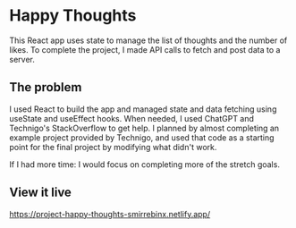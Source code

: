 # Happy Thoughts

This React app uses state to manage the list of thoughts and the number of likes. To complete the project, I made API calls to fetch and post data to a server.

## The problem

I used React to build the app and managed state and data fetching using useState and useEffect hooks. When needed, I used ChatGPT and Technigo's StackOverflow to get help. I planned by almost completing an example project provided by Technigo, and used that code as a starting point for the final project by modifying what didn't work.

If I had more time: I would focus on completing more of the stretch goals.

## View it live

https://project-happy-thoughts-smirrebinx.netlify.app/
